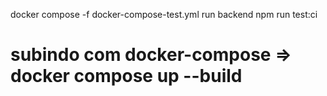 docker compose -f docker-compose-test.yml run backend npm run test:ci

# subindo com docker-compose => docker compose up --build
